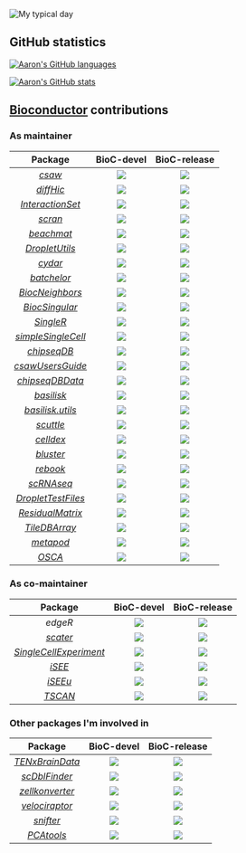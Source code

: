 ![My typical day](https://data.whicdn.com/images/191120579/original.gif)

## GitHub statistics

[![Aaron's GitHub languages](https://github-readme-stats.vercel.app/api/top-langs?username=LTLA&layout=compact)](https://github.com/anuraghazra/github-readme-stats)

[![Aaron's GitHub stats](https://github-readme-stats.vercel.app/api?username=LTLA)](https://github.com/anuraghazra/github-readme-stats)

## [Bioconductor](https://bioconductor.org) contributions

### As maintainer

| Package | BioC-devel | BioC-release |
|:----------------:|:----------------:|:----------------:|
| [_csaw_](https://github.com/LTLA/csaw) | [![](http://bioconductor.org/shields/build/devel/bioc/csaw.svg)](http://bioconductor.org/checkResults/devel/bioc-LATEST/csaw) |[![](http://bioconductor.org/shields/build/release/bioc/csaw.svg)](http://bioconductor.org/checkResults/release/bioc-LATEST/csaw) |
| [_diffHic_](https://github.com/LTLA/diffHic) | [![](http://bioconductor.org/shields/build/devel/bioc/diffHic.svg)](http://bioconductor.org/checkResults/devel/bioc-LATEST/diffHic) |[![](http://bioconductor.org/shields/build/release/bioc/diffHic.svg)](http://bioconductor.org/checkResults/release/bioc-LATEST/diffHic) |
| [_InteractionSet_](https://github.com/LTLA/InteractionSet) | [![](http://bioconductor.org/shields/build/devel/bioc/InteractionSet.svg)](http://bioconductor.org/checkResults/devel/bioc-LATEST/InteractionSet) |[![](http://bioconductor.org/shields/build/release/bioc/InteractionSet.svg)](http://bioconductor.org/checkResults/release/bioc-LATEST/InteractionSet) |
| [_scran_](https://github.com/MarioniLab/scran) | [![](http://bioconductor.org/shields/build/devel/bioc/scran.svg)](http://bioconductor.org/checkResults/devel/bioc-LATEST/scran) | [![](http://bioconductor.org/shields/build/release/bioc/scran.svg)](http://bioconductor.org/checkResults/release/bioc-LATEST/scran) |
| [_beachmat_](https://github.com/LTLA/beachmat) | [![](http://bioconductor.org/shields/build/devel/bioc/beachmat.svg)](http://bioconductor.org/checkResults/devel/bioc-LATEST/beachmat) | [![](http://bioconductor.org/shields/build/release/bioc/beachmat.svg)](http://bioconductor.org/checkResults/release/bioc-LATEST/beachmat) |
| [_DropletUtils_](https://github.com/MarioniLab/DropletUtils) | [![](http://bioconductor.org/shields/build/devel/bioc/DropletUtils.svg)](http://bioconductor.org/checkResults/devel/bioc-LATEST/DropletUtils) | [![](http://bioconductor.org/shields/build/release/bioc/DropletUtils.svg)](http://bioconductor.org/checkResults/release/bioc-LATEST/DropletUtils) |
| [_cydar_](https://github.com/MarioniLab/cydar) | [![](http://bioconductor.org/shields/build/devel/bioc/cydar.svg)](http://bioconductor.org/checkResults/devel/bioc-LATEST/cydar) | [![](http://bioconductor.org/shields/build/release/bioc/cydar.svg)](http://bioconductor.org/checkResults/release/bioc-LATEST/cydar) |
| [_batchelor_](https://github.com/LTLA/batchelor) | [![](http://bioconductor.org/shields/build/devel/bioc/batchelor.svg)](http://bioconductor.org/checkResults/devel/bioc-LATEST/batchelor) | [![](http://bioconductor.org/shields/build/release/bioc/batchelor.svg)](http://bioconductor.org/checkResults/release/bioc-LATEST/batchelor) |
| [_BiocNeighbors_](https://github.com/LTLA/BiocNeighbors) | [![](http://bioconductor.org/shields/build/devel/bioc/BiocNeighbors.svg)](http://bioconductor.org/checkResults/devel/bioc-LATEST/BiocNeighbors) | [![](http://bioconductor.org/shields/build/release/bioc/BiocNeighbors.svg)](http://bioconductor.org/checkResults/release/bioc-LATEST/BiocNeighbors) |
| [_BiocSingular_](https://github.com/LTLA/BiocSingular) | [![](http://bioconductor.org/shields/build/devel/bioc/BiocSingular.svg)](http://bioconductor.org/checkResults/devel/bioc-LATEST/BiocSingular) | [![](http://bioconductor.org/shields/build/release/bioc/BiocSingular.svg)](http://bioconductor.org/checkResults/release/bioc-LATEST/BiocSingular) |
| [_SingleR_](https://github.com/LTLA/SingleR) | [![](http://bioconductor.org/shields/build/devel/bioc/SingleR.svg)](http://bioconductor.org/checkResults/devel/bioc-LATEST/SingleR) | [![](http://bioconductor.org/shields/build/release/bioc/SingleR.svg)](http://bioconductor.org/checkResults/release/bioc-LATEST/SingleR) |
| [_simpleSingleCell_](https://github.com/MarioniLab/simpleSingleCell) | [![](http://bioconductor.org/shields/build/devel/workflows/simpleSingleCell.svg)](http://bioconductor.org/checkResults/devel/workflows-LATEST/simpleSingleCell) | [![](http://bioconductor.org/shields/build/release/workflows/simpleSingleCell.svg)](http://bioconductor.org/checkResults/release/workflows-LATEST/simpleSingleCell) |
| [_chipseqDB_](https://github.com/LTLA/chipseqDB) | [![](http://bioconductor.org/shields/build/devel/workflows/chipseqDB.svg)](http://bioconductor.org/checkResults/devel/workflows-LATEST/chipseqDB) | [![](http://bioconductor.org/shields/build/release/workflows/chipseqDB.svg)](http://bioconductor.org/checkResults/release/workflows-LATEST/chipseqDB) |
| [_csawUsersGuide_](https://github.com/LTLA/csawUsersGuide) | [![](http://bioconductor.org/shields/build/devel/workflows/csawUsersGuide.svg)](http://bioconductor.org/checkResults/devel/workflows-LATEST/csawUsersGuide) | [![](http://bioconductor.org/shields/build/release/workflows/csawUsersGuide.svg)](http://bioconductor.org/checkResults/release/workflows-LATEST/csawUsersGuide) |
| [_chipseqDBData_](https://github.com/LTLA/chipseqDBData) | [![](http://bioconductor.org/shields/build/devel/data-experiment/chipseqDBData.svg)](http://bioconductor.org/checkResults/devel/data-experiment-LATEST/chipseqDBData) | [![](http://bioconductor.org/shields/build/release/data-experiment/chipseqDBData.svg)](http://bioconductor.org/checkResults/release/data-experiment-LATEST/chipseqDBData) |
| [_basilisk_](https://github.com/LTLA/basilisk) | [![](http://bioconductor.org/shields/build/devel/bioc/basilisk.svg)](http://bioconductor.org/checkResults/devel/bioc-LATEST/basilisk) | [![](http://bioconductor.org/shields/build/release/bioc/basilisk.svg)](http://bioconductor.org/checkResults/release/bioc-LATEST/basilisk) |
| [_basilisk.utils_](https://github.com/LTLA/basilisk.utils) | [![](http://bioconductor.org/shields/build/devel/bioc/basilisk.utils.svg)](http://bioconductor.org/checkResults/devel/bioc-LATEST/basilisk.utils) | [![](http://bioconductor.org/shields/build/release/bioc/basilisk.utils.svg)](http://bioconductor.org/checkResults/release/bioc-LATEST/basilisk.utils) |
| [_scuttle_](https://github.com/LTLA/scuttle) | [![](http://bioconductor.org/shields/build/devel/bioc/scuttle.svg)](http://bioconductor.org/checkResults/devel/bioc-LATEST/scuttle) | [![](http://bioconductor.org/shields/build/release/bioc/scuttle.svg)](http://bioconductor.org/checkResults/release/bioc-LATEST/scuttle) |
| [_celldex_](https://github.com/LTLA/celldex) | [![](http://bioconductor.org/shields/build/devel/data-experiment/celldex.svg)](http://bioconductor.org/checkResults/devel/data-experiment-LATEST/celldex) | [![](http://bioconductor.org/shields/build/release/data-experiment/celldex.svg)](http://bioconductor.org/checkResults/release/data-experiment-LATEST/celldex) |
| [_bluster_](https://github.com/LTLA/bluster) | [![](http://bioconductor.org/shields/build/devel/bioc/bluster.svg)](http://bioconductor.org/checkResults/devel/bioc-LATEST/bluster) | [![](http://bioconductor.org/shields/build/release/bioc/bluster.svg)](http://bioconductor.org/checkResults/release/bioc-LATEST/bluster) |
| [_rebook_](https://github.com/LTLA/rebook) | [![](http://bioconductor.org/shields/build/devel/bioc/rebook.svg)](http://bioconductor.org/checkResults/devel/bioc-LATEST/rebook) | [![](http://bioconductor.org/shields/build/release/bioc/rebook.svg)](http://bioconductor.org/checkResults/release/bioc-LATEST/rebook) |
| [_scRNAseq_](https://github.com/LTLA/scRNAseq) | [![](http://bioconductor.org/shields/build/devel/data-experiment/scRNAseq.svg)](http://bioconductor.org/checkResults/devel/data-experiment-LATEST/scRNAseq) | [![](http://bioconductor.org/shields/build/release/data-experiment/scRNAseq.svg)](http://bioconductor.org/checkResults/release/data-experiment-LATEST/scRNAseq) |
| [_DropletTestFiles_](https://github.com/LTLA/DropletTestFiles) | [![](http://bioconductor.org/shields/build/devel/data-experiment/DropletTestFiles.svg)](http://bioconductor.org/checkResults/devel/data-experiment-LATEST/DropletTestFiles) | [![](http://bioconductor.org/shields/build/release/data-experiment/DropletTestFiles.svg)](http://bioconductor.org/checkResults/release/data-experiment-LATEST/DropletTestFiles) |
| [_ResidualMatrix_](https://github.com/LTLA/ResidualMatrix) | [![](http://bioconductor.org/shields/build/devel/bioc/ResidualMatrix.svg)](http://bioconductor.org/checkResults/devel/bioc-LATEST/ResidualMatrix) | [![](http://bioconductor.org/shields/build/release/bioc/ResidualMatrix.svg)](http://bioconductor.org/checkResults/release/bioc-LATEST/ResidualMatrix) |
| [_TileDBArray_](https://github.com/LTLA/TileDBArray) | [![](http://bioconductor.org/shields/build/devel/bioc/TileDBArray.svg)](http://bioconductor.org/checkResults/devel/bioc-LATEST/TileDBArray) | [![](http://bioconductor.org/shields/build/release/bioc/TileDBArray.svg)](http://bioconductor.org/checkResults/release/bioc-LATEST/TileDBArray) |
| [_metapod_](https://github.com/LTLA/metapod) | [![](http://bioconductor.org/shields/build/devel/bioc/metapod.svg)](http://bioconductor.org/checkResults/devel/bioc-LATEST/metapod) | [![](http://bioconductor.org/shields/build/release/bioc/metapod.svg)](http://bioconductor.org/checkResults/release/bioc-LATEST/metapod) |
| [_OSCA_](https://github.com/LTLA/OSCA) | [![](http://bioconductor.org/shields/build/devel/books/OSCA.svg)](https://bioconductor.org/checkResults/devel/books-LATEST/OSCA) | [![](http://bioconductor.org/shields/build/release/books/OSCA.svg)](https://bioconductor.org/checkResults/release/books-LATEST/OSCA) |

### As co-maintainer

| Package | BioC-devel | BioC-release |
|:----------------:|:----------------:|:----------------:|
| _edgeR_ | [![](http://bioconductor.org/shields/build/devel/bioc/edgeR.svg)](http://bioconductor.org/checkResults/devel/bioc-LATEST/edgeR) | [![](http://bioconductor.org/shields/build/release/bioc/edgeR.svg)](http://bioconductor.org/checkResults/release/bioc-LATEST/edgeR) |
| [_scater_](https://github.com/alanocallaghan/scater) | [![](http://bioconductor.org/shields/build/devel/bioc/scater.svg)](http://bioconductor.org/checkResults/devel/bioc-LATEST/scater) | [![](http://bioconductor.org/shields/build/release/bioc/scater.svg)](http://bioconductor.org/checkResults/release/bioc-LATEST/scater) |
| [_SingleCellExperiment_](https://github.com/drisso/SingleCellExperiment) | [![](http://bioconductor.org/shields/build/devel/bioc/SingleCellExperiment.svg)](http://bioconductor.org/checkResults/devel/bioc-LATEST/SingleCellExperiment) | [![](http://bioconductor.org/shields/build/release/bioc/SingleCellExperiment.svg)](http://bioconductor.org/checkResults/release/bioc-LATEST/SingleCellExperiment) |
| [_iSEE_](https://github.com/csoneson/iSEE) | [![](http://bioconductor.org/shields/build/devel/bioc/iSEE.svg)](http://bioconductor.org/checkResults/devel/bioc-LATEST/iSEE) | [![](http://bioconductor.org/shields/build/release/bioc/iSEE.svg)](http://bioconductor.org/checkResults/release/bioc-LATEST/iSEE) |
| [_iSEEu_](https://github.com/csoneson/iSEEu) | [![](http://bioconductor.org/shields/build/devel/bioc/iSEEu.svg)](http://bioconductor.org/checkResults/devel/bioc-LATEST/iSEEu) | [![](http://bioconductor.org/shields/build/release/bioc/iSEEu.svg)](http://bioconductor.org/checkResults/release/bioc-LATEST/iSEEu) |
| [_TSCAN_](https://github.com/LTLA/TSCAN) | [![](http://bioconductor.org/shields/build/devel/bioc/TSCAN.svg)](http://bioconductor.org/checkResults/devel/bioc-LATEST/TSCAN) | [![](http://bioconductor.org/shields/build/release/bioc/TSCAN.svg)](http://bioconductor.org/checkResults/release/bioc-LATEST/TSCAN) |

### Other packages I'm involved in

| Package | BioC-devel | BioC-release |
|:----------------:|:----------------:|:----------------:|
| [_TENxBrainData_](https://github.com/Bioconductor/TENxBrainData) | [![](http://bioconductor.org/shields/build/devel/data-experiment/TENxBrainData.svg)](http://bioconductor.org/checkResults/devel/data-experiment-LATEST/TENxBrainData) | [![](http://bioconductor.org/shields/build/release/data-experiment/TENxBrainData.svg)](http://bioconductor.org/checkResults/release/data-experiment-LATEST/TENxBrainData) |
| [_scDblFinder_](https://github.com/plger/scDblFinder) | [![](http://bioconductor.org/shields/build/devel/bioc/scDblFinder.svg)](http://bioconductor.org/checkResults/devel/bioc-LATEST/scDblFinder) | [![](http://bioconductor.org/shields/build/release/bioc/scDblFinder.svg)](http://bioconductor.org/checkResults/release/bioc-LATEST/scDblFinder) |
| [_zellkonverter_](https://github.com/theislab/zellkonverter) | [![](http://bioconductor.org/shields/build/devel/bioc/zellkonverter.svg)](http://bioconductor.org/checkResults/devel/bioc-LATEST/zellkonverter) | [![](http://bioconductor.org/shields/build/release/bioc/zellkonverter.svg)](http://bioconductor.org/checkResults/release/bioc-LATEST/zellkonverter) |
| [_velociraptor_](https://github.com/kevinrue/velociraptor) | [![](http://bioconductor.org/shields/build/devel/bioc/velociraptor.svg)](http://bioconductor.org/checkResults/devel/bioc-LATEST/velociraptor) | [![](http://bioconductor.org/shields/build/release/bioc/velociraptor.svg)](http://bioconductor.org/checkResults/release/bioc-LATEST/velociraptor) |
| [_snifter_](https://github.com/alanocallaghan/snifter) | [![](http://bioconductor.org/shields/build/devel/bioc/snifter.svg)](http://bioconductor.org/checkResults/devel/bioc-LATEST/snifter) | [![](http://bioconductor.org/shields/build/release/bioc/snifter.svg)](http://bioconductor.org/checkResults/release/bioc-LATEST/snifter) |
| [_PCAtools_](https://github.com/kevinblighe/PCAtools) | [![](http://bioconductor.org/shields/build/devel/bioc/PCAtools.svg)](http://bioconductor.org/checkResults/devel/bioc-LATEST/PCAtools) | [![](http://bioconductor.org/shields/build/release/bioc/PCAtools.svg)](http://bioconductor.org/checkResults/release/bioc-LATEST/PCAtools) |

